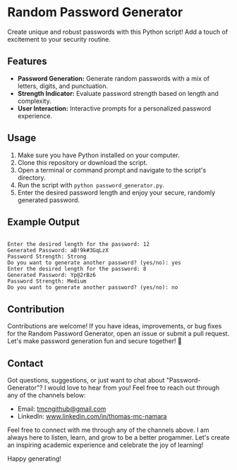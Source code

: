 # Random Password Generator

Create unique and robust passwords with this Python script! Add a touch of excitement to your security routine.

## Features

- **Password Generation:** Generate random passwords with a mix of letters, digits, and punctuation.
- **Strength Indicator:** Evaluate password strength based on length and complexity.
- **User Interaction:** Interactive prompts for a personalized password experience.

## Usage

1. Make sure you have Python installed on your computer.
2. Clone this repository or download the script.
3. Open a terminal or command prompt and navigate to the script's directory.
4. Run the script with `python password_generator.py`.
5. Enter the desired password length and enjoy your secure, randomly generated password.

## Example Output

```

Enter the desired length for the password: 12
Generated Password: aB!9k#3GqLzX
Password Strength: Strong
Do you want to generate another password? (yes/no): yes
Enter the desired length for the password: 8
Generated Password: Yp@2rBz6
Password Strength: Medium
Do you want to generate another password? (yes/no): no
```


## Contribution
Contributions are welcome! If you have ideas, improvements, or bug fixes for the Random Password Generator, open an issue or submit a pull request. Let's make password generation fun and secure together! 🚀

## Contact
Got questions, suggestions, or just want to chat about "Password-Generator"? I would love to hear from you! Feel free to reach out through any of the channels below:
- Email: tmcngithub@gmail.com
- LinkedIn: www.linkedin.com/in/thomas-mc-namara

 Feel free to connect with me through any of the channels above. I am always here to listen, learn, and grow to be a better progammer. Let's create an inspiring academic experience and celebrate the joy of learning!

  Happy generating!
  
